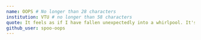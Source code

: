 ```yaml
---
name: OOPS # No longer than 28 characters
institution: VTU # no longer than 58 characters
quote: It feels as if I have fallen unexpectedly into a whirlpool. It's cool. Not. # no longer than 100 characters, avoid using quotes(") to guarantee the format remains the same.
github_user: spoo-oops
---
```

